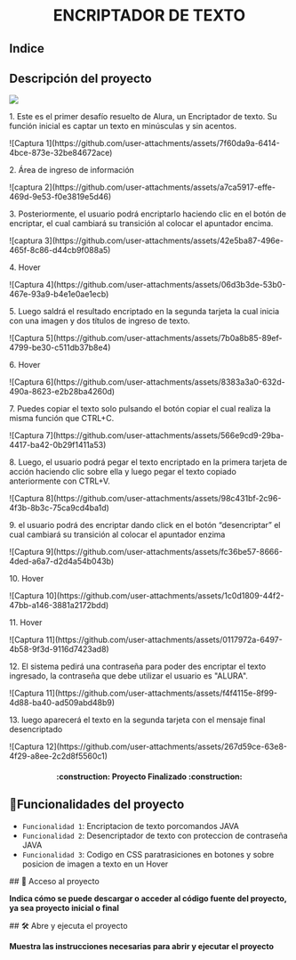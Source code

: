 <h1 align="center">ENCRIPTADOR DE TEXTO </h1>
<h2>Indice</h2>
<h2>Descripción del proyecto</h2>
   <p align="left">
   <img src="https://img.shields.io/badge/STATUS-%20FINALIZADO-green">
   </p>
<p>1. Este es el primer desafío resuelto de Alura, un Encriptador de texto. Su función inicial es captar un texto en minúsculas y sin acentos. </p>
![Captura 1](https://github.com/user-attachments/assets/7f60da9a-6414-4bce-873e-32be84672ace)
<p>2. Área de ingreso de información </p>
![captura 2](https://github.com/user-attachments/assets/a7ca5917-effe-469d-9e53-f0e3819e5d46)
<p>3. Posteriormente, el usuario podrá encriptarlo haciendo clic en el botón de encriptar, el cual cambiará su transición al colocar el apuntador encima. </p>
![captura 3](https://github.com/user-attachments/assets/42e5ba87-496e-465f-8c86-d44cb9f088a5)
<p>4. Hover </p>
![Captura 4](https://github.com/user-attachments/assets/06d3b3de-53b0-467e-93a9-b4e1e0ae1ecb)
<p>5. Luego saldrá el resultado encriptado en la segunda tarjeta la cual inicia con una imagen y dos títulos de ingreso de texto.</p>
![Captura 5](https://github.com/user-attachments/assets/7b0a8b85-89ef-4799-be30-c511db37b8e4)
<p>6. Hover </p>
![Captura 6](https://github.com/user-attachments/assets/8383a3a0-632d-490a-8623-e2b28ba4260d)
<p>7. Puedes copiar el texto solo pulsando el botón copiar el cual realiza la misma función que CTRL+C. </p>
![Captura 7](https://github.com/user-attachments/assets/566e9cd9-29ba-4417-ba42-0b29f1411a53)
<p>8. Luego, el usuario podrá pegar el texto encriptado en la primera tarjeta de acción haciendo clic sobre ella y luego pegar el texto copiado anteriormente con CTRL+V.</p>
![Captura 8](https://github.com/user-attachments/assets/98c431bf-2c96-4f3b-8b3c-75ca9cd4ba1d)
<p>9. el usuario podrá des encriptar dando click en el botón “desencriptar” el cual cambiará su transición al colocar el apuntador enzima </p>
![Captura 9](https://github.com/user-attachments/assets/fc36be57-8666-4ded-a6a7-d2d4a54b043b)
<p>10. Hover </p>
![Captura 10](https://github.com/user-attachments/assets/1c0d1809-44f2-47bb-a146-3881a2172bdd)
<p>11. Hover </p>
![Captura 11](https://github.com/user-attachments/assets/0117972a-6497-4b58-9f3d-9116d7423ad8)
<p>12. El sistema pedirá una contraseña para poder des encriptar el texto ingresado, la contraseña que debe utilizar el usuario es "ALURA". </p>
![Captura 11](https://github.com/user-attachments/assets/f4f4115e-8f99-4d88-ba40-ad509abd48b9)
<p>13. luego aparecerá el texto en la segunda tarjeta con el mensaje final desencriptado </p>
![Captura 12](https://github.com/user-attachments/assets/267d59ce-63e8-4f29-a8ee-2c2d8f5560c1)

<h4 align="center">
:construction: Proyecto Finalizado :construction:
</h4>

## :hammer:Funcionalidades del proyecto

- `Funcionalidad 1`: Encriptacion de texto porcomandos JAVA
- `Funcionalidad 2`: Desencriptador de texto con proteccion de contraseña JAVA
- `Funcionalidad 3`: Codigo en CSS paratrasiciones en botones y sobre posicion de imagen a texto en un Hover 


\## 📁 Acceso al proyecto

**Indica cómo se puede descargar o acceder al código fuente del proyecto, ya sea proyecto inicial o final**

\## 🛠️ Abre y ejecuta el proyecto

**Muestra las instrucciones necesarias para abrir y ejecutar el proyecto**
